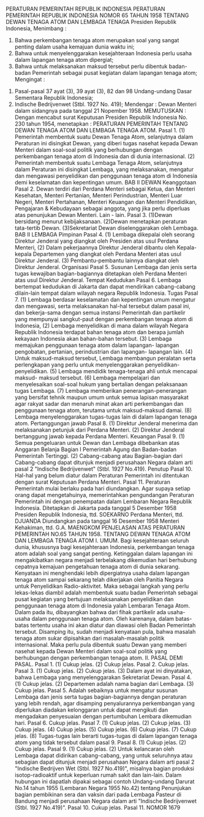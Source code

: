  PERATURAN PEMERINTAH REPUBLIK INDONESIA PERATURAN PEMERINTAH REPUBLIK INDONESIA NOMOR 65 TAHUN 1958 TENTANG DEWAN TENAGA ATOM DAN LEMBAGA TENAGA Presiden Republik Indonesia,
Menimbang :

1. Bahwa perkembangan tenaga atom merupakan soal yang sangat penting dalam usaha kemajuan dunia waktu ini;
2. Bahwa untuk menyelenggarakan kesejahteraan Indonesia perlu usaha dalam lapangan tenaga atom dipergiat;
3. Bahwa untuk melaksanakan maksud tersebut perlu dibentuk badan-badan Pemerintah sebagai pusat kegiatan dalam lapangan tenaga atom;
Mengingat :

1) Pasal-pasal 37 ayat (3), 39 ayat (3), 82 dan 98 Undang-undang Dasar Sementara Republik Indonesia;
2) Indische Bedrijvenwet (Stbl. 1927 No. 419); Mendengar : Dewan Menteri dalam sidangnya pada tanggal 21 Nopember 1958. MEMUTUSKAN : Dengan mencabut surat Keputusan Presiden Republik Indonesia No. 230 tahun 1954, menetapkan : PERATURAN PEMERINTAH TENTANG DEWAN TENAGA ATOM DAN LEMBAGA TENAGA ATOM. Pasal 1.
(1) Pemerintah membentuk suatu Dewan Tenaga Atom, selanjutnya dalam Peraturan ini disingkat Dewan, yang diberi tugas nasehat kepada Dewan Menteri dalam soal-soal politik yang berhubungan dengan perkembangan tenaga atom di Indonesia dan di dunia internasional.
(2) Pemerintah membentuk suatu Lembaga Tenaga Atom, selanjutnya dalam Peraturan ini disingkat Lembaga, yang melaksanakan, mengatur dan mengawasi penyelidikan dan penggunaan tenaga atom di Indonesia demi keselamatan dan kepentingan umum.
BAB II DEWAN Keanggotaan Pasal 2. Dewan terdiri dari Perdana Menteri sebagai Ketua, dan Menteri Kesehatan, Menteri Pertanian, Menteri Perindustrian, Menteri Luar Negeri, Menteri Pertahanan, Menteri Keuangan dan Menteri Pendidikan, Pengajaran & Kebudayaan sebagai anggota, yang jika perlu diperluas atas penunjukan Dewan Menteri. Lain - lain. Pasal 3.
(1)Dewan bersidang menurut kebijaksanaan. (2)Dewan menetapkan peraturan tata-tertib Dewan. (3)Sekretariat Dewan diselenggarakan oleh Lembaga. BAB II LEMBAGA Pimpinan Pasal 4.
(1) Lembaga dikepalai oleh seorang Direktur Jenderal yang diangkat oleh Presiden atas usul Perdana Menteri, (2) Dalam pekerjaannya Direktur Jenderal dibantu oleh Kepala- kepala Departemen yang diangkat oleh Perdana Menteri atas usul Direktur Jenderal.
(3) Pembantu-pembantu lainnya diangkat oleh Direktur Jenderal. Organisasi Pasal 5. Susunan Lembaga dan jenis serta tugas kewajiban bagian-bagiannya ditetapkan oleh Perdana Menteri atas usul Direktur Jenderal. Tempat Kedudukan Pasal 6. Lembaga bertempat kedudukan di Jakarta dan dapat mendirikan cabang-cabang dilain-lain tempat dalam wilayah negara Republik Indonesia. Tugas Pasal 7.
(1) Lembaga berdasar keselamatan dan kepentingan umum mengatur dan mengawasi, serta melaksanakan hal-hal tersebut dalam pasal ini, dan bekerja-sama dengan semua instansi Pemerintah dan partikelir yang mempunyai sangkut-paut dengan perkembangan tenaga atom di Indonesia, (2) Lembaga menyelidikan di mana dalam wilayah Negara Republik Indonesia terdapat bahan tenaga atom dan berapa jumlah kekayaan Indonesia akan bahan-bahan tersebut.
(3) Lembaga memajukan penggunaan tenaga atom dalam lapangan- lapangan pengobatan, pertanian, perindustrian dan lapangan- lapangan lain.
(4) Untuk maksud-maksud tersebut, Lembaga membangun peralatan serta perlengkapan yang perlu untuk menyelenggarakan penyelidikan-penyelidikan.
(5) Lembaga mendidik tenaga-tenaga ahli untuk mencapai maksud- maksud tersebut.
(6) Lembaga mempelajari dan menyelesaikan soal-soal hukum yang bertalian dengan pelaksanaan tugas Lembaga.
(7) Lembaga memberikan penerangan-penerangan yang bersifat tehnik maupun umum untuk semua lapisan masyarakat agar rakyat sadar dan menaruh minat akan arti perkembangan dan penggunaan tenaga atom, terutama untuk maksud-maksud damai.
(8) Lembaga menyelenggarakan tugas-tugas lain di dalam lapangan tenaga atom. Pertanggungan jawab Pasal 8.
(1) Direktur Jenderal menerima dan melaksanakan petunjuk dari Perdana Menteri.
(2) Direktur Jenderal bertanggung jawab kepada Perdana Menteri. Keuangan Pasal 9.
(1) Semua pengeluaran untuk Dewan dan Lembaga dibebankan atas Anggaran Belanja Bagian I Pemerintah Agung dan Badan-badan Pemerintah Tertinggi.
(2) Cabang-cabang atau Bagian-bagian dari Cabang-cabang dapat ditunjuk menjadi perusahaan Negara dalam arti pasal 2 "Indische Bedrijvenwet" (Stbl. 1927 No.419). Penutup Pasal 10. Hal-hal yang belum diatur dalam Peraturan Pemerintah ini ditentukan dengan surat Keputusan Perdana Menteri. Pasal 11. Peraturan Pemerintah mulai berlaku pada hari diundangkan. Agar supaya setiap orang dapat mengetahuinya, memerintahkan pengundangan Peraturan Pemerintah ini dengan penempatan dalam Lembaran Negara Republik Indonesia. Ditetapkan di Jakarta pada tanggal 5 Desember 1958 Presiden Republik Indonesia, ttd. SOEKARNO Perdana Menteri, ttd. DJUANDA Diundangkan pada tanggal 16 Desember 1958 Menteri Kehakiman, ttd. G.A. MAENGKOM PENJELASAN ATAS PERATURAN PEMERINTAH NO.65 TAHUN 1958. TENTANG DEWAN TENAGA ATOM DAN LEMBAGA TENAGA ATOM I. UMUM. Bagi kesejahteraan seluruh dunia, khususnya bagi kesejahteraan Indonesia, perkembangan tenaga atom adalah soal yang sangat penting. Ketinggalan dalam lapangan ini mengakibatkan negara menjadi terbelakang dikemudian hari berhubung cepatnya kemajuan pengetahuan tenaga atom di dunia sekarang. Kenyataan ini menghendaki lebih dipergiatnya usaha dalam lapangan tenaga atom sampai sekarang telah dikerjakan oleh Panitia Negara untuk Penyelidikan Radio-aktivitet. Maka sebagai langkah yang perlu lekas-lekas diambil adalah membentuk suatu badan Pemerintah sebagai pusat kegiatan yang bertujuan melaksanakan penyelidikan dan penggunaan tenaga atom di Indonesia yalah Lembaran Tenaga Atom. Dalam pada itu, dibayangkan bahwa dari fihak partikelir ada usaha-usaha dalam penggunaan tenaga atom. Oleh karenanya, dalam batas-batas tertentu usaha ini akan diatur dan diawasi oleh Badan Pemerintah tersebut. Disamping itu, sudah menjadi kenyataan pula, bahwa masalah tenaga atom sukar dipisahkan dari masalah-masalah politik internasional. Maka perlu pula dibentuk suatu Dewan yang memberi nasehat kepada Dewan Menteri dalam soal-soal politik yang berhubungan dengan perkembangan tenaga atom. II. PASAL DEMI PASAL. Pasal 1.
(1) Cukup jelas. (2) Cukup jelas. Pasal 2. Cukup jelas. Pasal 3.
(1) Cukup jelas. (2) Cukup jelas. (3) Dalam ayat ini dinyatakan, bahwa Lembaga yang menyelenggarakan Sekretariat Dewan. Pasal 4.
(1) Cukup jelas. (2) Departemen adalah nama bagian dari Lembaga. (3) Cukup jelas. Pasal 5. Adalah sebaiknya untuk mengatur susunan Lembaga dan jenis serta tugas bagian-bagiannya dengan peraturan yang lebih rendah, agar disamping penyalurannya perkembangan yang diperlukan diadakan kelonggaran untuk dapat mengikuti dan mengadakan penyesuaian dengan pertumbuhan Lembara dikemudian hari. Pasal 6. Cukup jelas. Pasal 7.
(1) Cukup jelas. (2) Cukup jelas. (3) Cukup jelas. (4) Cukup jelas. (5) Cukup jelas. (6) Cukup jelas. (7) Cukup jelas. (8) Tugas-tugas lain berarti tugas-tugas di dalam lapangan tenaga atom yang tidak tersebut dalam pasal 9. Pasal 8.
(1) Cukup jelas. (2) Cukup jelas. Pasal 9.
(1) Cukup jelas. (2) Untuk kelancaran oleh Lembaga dapat didirikan cabang-cabang, yang untuk seluruhnya atau sebagian dapat ditunjuk menjadi perusahaan Negara dalam arti pasal 2 "Indische Bedrijven Wet (Stbl. 1927 No.419)", misalnya bagian produksi isotop-radioaktif untuk keperluan rumah sakit dan lain-lain. Dalam hubungan ini dapatlah dipakai sebagai contoh Undang-undang Darurat No.14 tahun 1955 (Lembaran Negara 1955 No.42) tentang Penunjukan bagian pembikinan sera dan vaksin dari pada Lembaga Pasteur di Bandung menjadi perusahaan Negara dalam arti "Indische Bedrijvenwet (Stbl. 1927 No.419)". Pasal 10. Cukup jelas. Pasal 11. NOMOR 1679